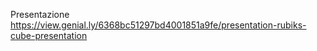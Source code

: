 Presentazione
https://view.genial.ly/6368bc51297bd4001851a9fe/presentation-rubiks-cube-presentation

